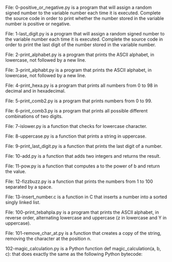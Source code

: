 File: 0-positive_or_negative.py is a program that will assign a random signed number to the variable number each time it is executed. Complete the source code in order to print whether the number stored in the variable number is positive or negative.

File: 1-last_digit.py is a program that will assign a random signed number to the variable number each time it is executed. Complete the source code in order to print the last digit of the number stored in the variable number.

File: 2-print_alphabet.py is a program that prints the ASCII alphabet, in lowercase, not followed by a new line.

File: 3-print_alphabt.py is a program that prints the ASCII alphabet, in lowercase, not followed by a new line.

File: 4-print_hexa.py is a program that prints all numbers from 0 to 98 in decimal and in hexadecimal.

File: 5-print_comb2.py is a program that prints numbers from 0 to 99.

File: 6-print_comb3.py is a program that prints all possible different combinations of two digits.

File: 7-islower.py is a function that checks for lowercase character.

File: 8-uppercase.py is a function that prints a string in uppercase.

File: 9-print_last_digit.py is a function that prints the last digit of a number.

File: 10-add.py is a function that adds two integers and returns the result.

File: 11-pow.py is a function that computes a to the power of b and return the value.

File: 12-fizzbuzz.py is a function that prints the numbers from 1 to 100 separated by a space.

File: 13-insert_number.c is a function in C that inserts a number into a sorted singly linked list.

File: 100-print_tebahpla.py is  a program that prints the ASCII alphabet, in reverse order, alternating lowercase and uppercase (z in lowercase and Y in uppercase).

File: 101-remove_char_at.py is a function that creates a copy of the string, removing the character at the position n.

102-magic_calculation.py is a Python function def magic_calculation(a, b, c): that does exactly the same as the following Python bytecode:
